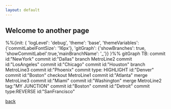 ```yaml
---
layout: default
---
```


## Welcome to another page


<div class="mermaid">
%%{init: { 'logLevel': 'debug', 'theme': 'base', 'themeVariables': {'commitLabelFontSize': '16px'}, 'gitGraph': {'showBranches': true, 'showCommitLabel':true,'mainBranchName': '_'}} }%%
      gitGraph TB:
        commit id:"NewYork"
        commit id:"Dallas"
        branch MetroLine2
        commit id:"LosAngeles"
        commit id:"Chicago"
        commit id:"Houston"
        branch MetroLine3
        commit id:"Phoenix"
        commit type: HIGHLIGHT id:"Denver"
        commit id:"Boston"
        checkout MetroLine1
        commit id:"Atlanta"
        merge MetroLine3
        commit id:"Miami"
        commit id:"Washington"
        merge MetroLine2 tag:"MY JUNCTION"
        commit id:"Boston"
        commit id:"Detroit"
        commit type:REVERSE id:"SanFrancisco"
</div>



[back](./)
